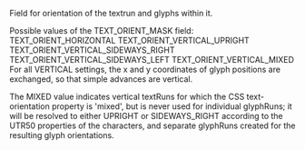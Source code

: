 Field for orientation of the textrun and glyphs within it.

Possible values of the TEXT_ORIENT_MASK field:
	TEXT_ORIENT_HORIZONTAL
	TEXT_ORIENT_VERTICAL_UPRIGHT
	TEXT_ORIENT_VERTICAL_SIDEWAYS_RIGHT
	TEXT_ORIENT_VERTICAL_SIDEWAYS_LEFT
	TEXT_ORIENT_VERTICAL_MIXED
For all VERTICAL settings, the x and y coordinates of glyph positions are exchanged, so that simple advances are vertical.

The MIXED value indicates vertical textRuns for which the CSS text-orientation property is 'mixed', but is never used for individual glyphRuns; it will be resolved to either UPRIGHT or SIDEWAYS_RIGHT according to the UTR50 properties of the characters, and separate glyphRuns created for the resulting glyph orientations.